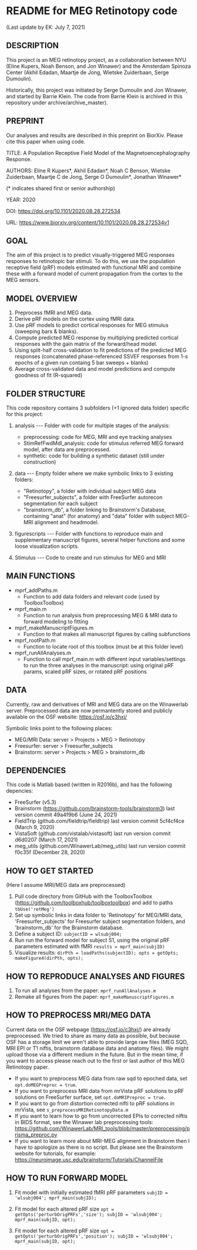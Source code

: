 # README for MEG Retinotopy code

(Last update by EK: July 7, 2021)

## DESCRIPTION
This project is an MEG retinotopy project, as a collaboration between 
NYU (Eline Kupers, Noah Benson, and Jon Winawer) and the Amsterdam Spinoza Center 
(Akhil Edadan, Maartje de Jong, Wietske Zuiderbaan, Serge Dumoulin).

Historically, this project was initiated by Serge Dumoulin and Jon Winawer, and started by Barrie Klein.
The code from Barrie Klein is archived in this repository under archive/archive_master).


## PREPRINT
Our analyses and results are described in this preprint on BiorXiv. Please cite this paper when using code.

TITLE:		A Population Receptive Field Model of the Magnetoencephalography Response.

AUTHORS:	Eline R Kupers\*, Akhil Edadan\*,  Noah C Benson, Wietske Zuiderbaan, Maartje C de Jong, Serge O Dumoulin\*, Jonathan Winawer\*

(\* indicates shared first or senior authorship)

YEAR:		2020

DOI:		https://doi.org/10.1101/2020.08.28.272534

URL: 		https://www.biorxiv.org/content/10.1101/2020.08.28.272534v1


## GOAL
The aim of this project is to predict visually-triggered MEG responses responses to retinotopic bar stimuli. To do this, we use the population receptive field (pRF) models estimated with functional MRI and combine these with a forward model of current propagation from the cortex to the MEG sensors. 


## MODEL OVERVIEW
1. Preprocess fMRI and MEG data.
2. Derive pRF models on the cortex using fMRI data.
3. Use pRF models to predict cortical responses for MEG stimulus (sweeping bars & blanks).
4. Compute predicted MEG response by multiplying predicted cortical responses with the gain matrix of the forward/head model.
5. Using split-half cross-validation to fit predictions of the predicted MEG responses (concatenated phase-referenced SSVEF responses from 1-s epochs of a given run containg 5 bar sweeps + blanks)
6. Average cross-validated data and model predictions and compute goodness of fit (R-squared) 


## FOLDER STRUCTURE
This code repository contains 3 subfolders (+1 ignored data folder) specific for this project:
1. analysis --- Folder with code for multiple stages of the analysis:
	- preprocessing: code for MEG, MRI and eye tracking analyses
	- StimRefFwdMdl_analysis: code for stimulus referred MEG forward model, after data are preprocessed.
	- synthetic: code for building a synthetic dataset (still under construction)		

2. data --- Empty folder where we make symbolic links to 3 existing folders:
	- "Retinotopy", a folder with individual subject MEG data
	- "Freesurfer_subjects", a folder with FreeSurfer autorecon segmentation for each subject
	- "brainstorm_db", a folder linking to Brainstorm's Database, containing "anat" (for anatomy) and "data" folder with subject MEG-MRI alignment and headmodel.

3. figurescripts --- Folder with functions to reproduce main and supplementary manuscript figures, several helper functions and some loose visualization scripts.

4. Stimulus --- Code to create and run stimulus for MEG and MRI

## MAIN FUNCTIONS 
* mprf_addPaths.m
	+ Function to add data folders and relevant code (used by ToolboxToolbox)
* mprf_main.m
	+ Function to run analysis from preprocessing MEG & MRI data to forward modeling to fitting
* mprf_makeManuscriptFigures.m
	+ Function to that makes all manuscript figures by calling subfunctions
* mprf_rootPath.m
	+ Function to locate root of this toolbox (must be at this folder level)
* mprf_runAllAnalyses.m
	+ Function to call mprf_main.m with different input variables/settings to run the three analyses in the manuscript: using original pRF params, scaled pRF sizes, or rotated pRF positions


## DATA 
Currently, raw and derivatives of MRI and MEG data are on the Winawerlab server.
Preprocessed data are now permantently stored and publicly available on the OSF website: https://osf.io/c3hxj/

Symbolic links point to the following places:
* MEG/MRI Data: server > Projects > MEG > Retinotopy
* Freesurfer:   server > Freesurfer_subjects
* Brainstorm: 	server > Projects > MEG > brainstorm_db


## DEPENDENCIES
This code is Matlab based (written in R2016b), and has the following depencies:
* FreeSurfer (v5.3)
* Brainstorm (https://github.com/brainstorm-tools/brainstorm3)
    last version commit 49a4f9b6 (June 24, 2021)
* FieldTrip (github.com/fieldtrip/fieldtrip)
    last version commit 5cf4cf4ce (March 9, 2020)
* VistaSoft (github.com/vistalab/vistasoft)
    last run version commit d6d0207 (March 17, 2021)
* meg_utils (github.com/WinawerLab/meg_utils)
    last run version commit f0c35f (December 28, 2020)


## HOW TO GET STARTED
(Here I assume MRI/MEG data are preprocessed)

1. Pull code directory from GitHub with the ToolboxToolbox (https://github.com/toolboxhub/toolboxtoolbox) and add to paths
`tbUse('retMeg')`
2. Set up symbolic links in data folder to 'Retinotopy' for MEG/MRI data, 'Freesurfer_subjects' for Freesurfer subject segmentation folders, and 'brainstorm_db' for the Brainstorm database.
3. Define a subject ID:
`subjectID = wlsubj004;`
4. Run run the forward model for subject S1, using the original pRF parameters estimated with fMRI
`results = mprf_main(subjID)`
5. Visualize results:
 `dirPth = loadPaths(subjectID); opts = getOpts; makeFigure4(dirPth, opts);`

## HOW TO REPRODUCE ANALYSES AND FIGURES
1. To run all analyses from the paper:
`mprf_runAllAnalyses.m`
2. Remake all figures from the paper:
`mprf_makeManuscriptFigures.m`


## HOW TO PREPROCESS MRI/MEG DATA
Current data on the OSF webpage (https://osf.io/c3hxj/) are already preprocessed. We tried to share as many data as possible, but because OSF has a storage limit we aren't able to provide large raw files (MEG SQD, MRI EPI or T1 niftis, brainstorm database data and anatomy files). We might upload those via a different medium in the future. But in the mean time, if you want to access please reach out to the first or last author of this MEG Retinotopy paper.

* If you want to preprocess MEG data from raw sqd to epoched data, set `opt.doMEGPreproc = true`.
* If you want to preprocess MRI data from mrVista pRF solutions to pRF solutions on FreeSurfer surface, set `opt.doMRIPreproc = true`.
* If you want to go from distortion corrected nifti to pRF solutions in mrVista, see `s_preprocessMRIRetinotopyData.m`
* If you want to learn how to go from uncorrected EPIs to corrected niftis in BIDS format, see the Winawer lab preprocessing tools:  https://github.com/WinawerLab/MRI_tools/blob/master/preprocessing/prisma_preproc.py
* If you want to learn more about MRI-MEG alignment in Brainstorm then I have to apologize as there is no script. But please see the Brainstorm website for tutorials, for example: https://neuroimage.usc.edu/brainstorm/Tutorials/ChannelFile

## HOW TO RUN FORWARD MODEL
1. Fit model with initially estimated fMRI pRF parameters
`subjID = 'wlsubj004'; mprf_main(subjID);`

2. Fit model for each altered pRF size
`opt = getOpts('perturbOrigPRFs','size'); subjID = 'wlsubj004'; mprf_main(subjID, opt);`

3. Fit model for each altered pRF size
`opt = getOpts('perturbOrigPRFs','position'); subjID = 'wlsubj004'; mprf_main(subjID, opt);`

